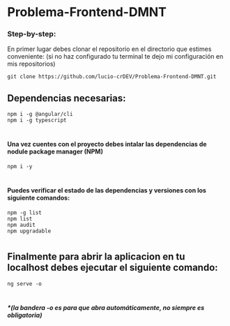 # Problema-Frontend-DMNT

### Step-by-step: 
En primer lugar debes clonar el repositorio en el directorio que estimes conveniente: (si no haz configurado tu terminal te dejo mi configuración en mis repositorios)

    git clone https://github.com/lucio-crDEV/Problema-Frontend-DMNT.git

## Dependencias necesarias: 
    npm i -g @angular/cli
    npm i -g typescript
#
#### Una vez cuentes con el proyecto debes intalar las dependencias de nodule package manager (NPM)
    npm i -y
#
#### Puedes verificar el estado de las dependencias y versiones con los siguiente comandos:
    npm -g list
    npm list
    npm audit
    npm upgradable
#
## Finalmente para abrir la aplicacion en tu localhost debes ejecutar el siguiente comando: 
    ng serve -o
#
##### *(la bandera -o es para que abra automáticamente, no siempre es obligatoria)
